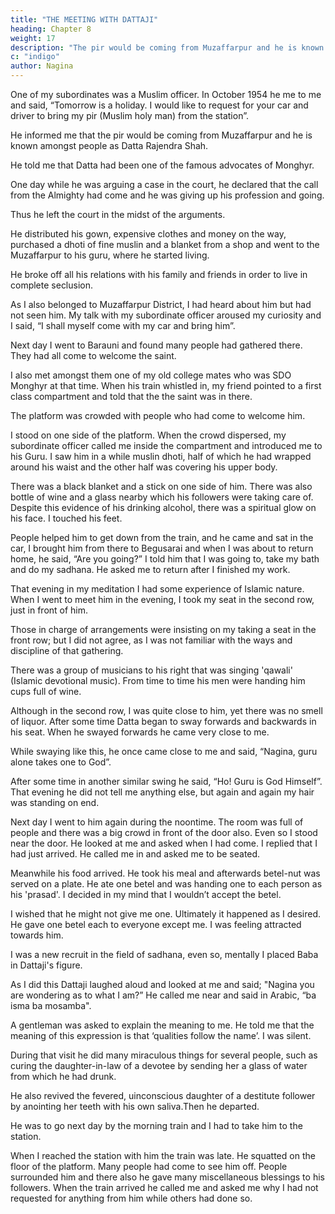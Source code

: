 ```yaml
---
title: "THE MEETING WITH DATTAJI"
heading: Chapter 8
weight: 17
description: "The pir would be coming from Muzaffarpur and he is known amongst people as Datta Rajendra Shah"
c: "indigo"
author: Nagina
---
```



<!-- It was at this time that something memorable and inspiring happened. It will be
appropriate to mention it here. -->

One of my subordinates was a Muslim officer. In October 1954 he me to me and said, “Tomorrow is a holiday. I would like to request for your car and driver to bring my pir (Muslim holy man) from the station”.

 He informed me that the pir would be coming from Muzaffarpur and he is known amongst people as Datta Rajendra Shah.

He told me that Datta had been one of the famous advocates of Monghyr. 

One day while he was arguing a case in the court, he declared that the call from the Almighty had come and he was giving up his profession and going. 

Thus he left the court in the midst of the arguments.

He distributed his gown, expensive clothes and money on the way, purchased a dhoti of fine muslin and a blanket from a shop and went to the Muzaffarpur to his guru, where he started living. 

He broke off all his relations with his family and friends in order to live in complete seclusion.

As I also belonged to Muzaffarpur District, I had heard about him but had not seen him. My talk with my subordinate officer aroused my curiosity and I said, “I shall myself come with my car and bring him”.

Next day I went to Barauni and found many people had gathered there. They had all come to welcome the saint. 

I also met amongst them one of my old college mates who was SDO Monghyr at that time. When his train whistled in, my friend pointed to a first class compartment and told that the the saint was in there. 

The platform was crowded with people who had come to welcome him. 

I stood on one side of the platform. When the crowd dispersed, my subordinate officer called
me inside the compartment and introduced me to his Guru. I saw him in a while muslin
dhoti, half of which he had wrapped around his waist and the other half was covering
his upper body. 

There was a black blanket and a stick on one side of him. There was
also bottle of wine and a glass nearby which his followers were taking care of. Despite
this evidence of his drinking alcohol, there was a spiritual glow on his face. I touched
his feet.

People helped him to get down from the train, and he came and sat in the car, I
brought him from there to Begusarai and when I was about to return home, he said,
“Are you going?” I told him that I was going to, take my bath and do my sadhana. He
asked me to return after I finished my work.

That evening in my meditation I had some experience of Islamic nature. When I
went to meet him in the evening, I took my seat in the second row, just in front of him.


Those in charge of arrangements were insisting on my taking a seat in the front row;
but I did not agree, as I was not familiar with the ways and discipline of that gathering.


There was a group of musicians to his right that was singing 'qawali' (Islamic
devotional music). From time to time his men were handing him cups full of wine.

Although in the second row, I was quite close to him, yet there was no smell of liquor. After some time Datta began to sway forwards and backwards in his seat. When he
swayed forwards he came very close to me.

While swaying like this, he once came close to me and said, “Nagina, guru
alone takes one to God”.

After some time in another similar swing he said, “Ho! Guru is God Himself”.
That evening he did not tell me anything else, but again and again my hair was
standing on end.

Next day I went to him again during the noontime. The room was full of people
and there was a big crowd in front of the door also. Even so I stood near the door. He
looked at me and asked when I had come. I replied that I had just arrived. He called me
in and asked me to be seated.

Meanwhile his food arrived. He took his meal and afterwards betel-nut was
served on a plate. He ate one betel and was handing one to each person as his
'prasad'. I decided in my mind that I wouldn’t accept the betel. 

I wished that he might
not give me one. Ultimately it happened as I desired. He gave one betel each to
everyone except me. I was feeling attracted towards him.


I was a new recruit in the field of sadhana, even so, mentally I placed Baba in
Dattaji's figure.

As I did this Dattaji laughed aloud and looked at me and said; "Nagina you are wondering as to what I am?” He called me near and said in Arabic, “ba isma ba mosamba".

<!-- I did not follow the meaning of these words to I began to look at his face.  -->

A gentleman was asked to explain the meaning to me. He told me that the meaning of
this expression is that ‘qualities follow the name’. I was silent.

During that visit he did many miraculous things for several people, such as
curing the daughter-in-law of a devotee by sending her a glass of water from which he
had drunk. 

He also revived the fevered, uinconscious daughter of a destitute follower
by anointing her teeth with his own saliva.Then he departed.

He was to go next day by the morning train and I had to take him to the station.

When I reached the station with him the train was late. He squatted on the floor of the
platform. Many people had come to see him off. People surrounded him and there also
he gave many miscellaneous blessings to his followers. When the train arrived he
called me and asked me why I had not requested for anything from him while others
had done so.


